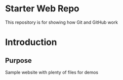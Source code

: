 # Starter Web Repo

This repository is for showing how Git and GitHub work

# Introduction


## Purpose

Sample website with plenty of files for demos
